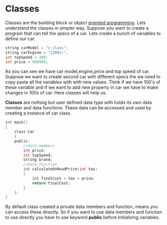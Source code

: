 # Classes
Classes are the building block or object [oriented programming](). Lets understand the classes in simpler way. Suppose you want to create a program that can tell the specs of a car. Lets create a bunch of variables to define our car.

```c
string carModel = "s-class";
string carEngine = "1200cc",
int topSpeed = 200;
int price = 999999;
```

As you can see we have car model,engine,price and top speed of car. Suppose we want to create second car with different specs the we need to copy paste all the variables with with new values. Think if we have 100's of these variable and if we want to add new property in car we have to make changes in 100s of car. Here classes will help us.

**Classes**  are nothing but user defined data type with holds its own data member and data functions. These data can be accessed and used by creating a instance of car class.

```c
int main()
{
    class Car
    {
    public:
        //data members 
        int price;
        int topSpeed;
        string brand;
        //data function
        int calculateOnRoadPrice(int tax)
        {
            int finalCost = tax + price;
            return finalCost;
        }
    };
}
```

By default class created a private data members and function, means you can access these directly. So if you want to use data members and function to use directly you have to use keyword **public** before initializing variables. 